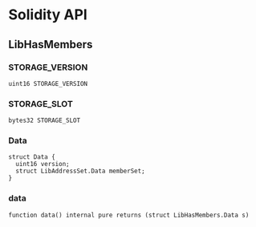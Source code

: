 # Solidity API

## LibHasMembers

### STORAGE_VERSION

```solidity
uint16 STORAGE_VERSION
```

### STORAGE_SLOT

```solidity
bytes32 STORAGE_SLOT
```

### Data

```solidity
struct Data {
  uint16 version;
  struct LibAddressSet.Data memberSet;
}
```

### data

```solidity
function data() internal pure returns (struct LibHasMembers.Data s)
```

